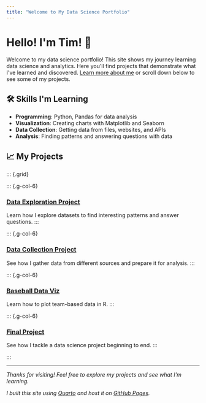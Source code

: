 ```yaml
---
title: "Welcome to My Data Science Portfolio"
---
```


# Hello! I'm Tim! 👋

Welcome to my data science portfolio! This site shows my journey learning data science and analytics. Here you'll find projects that demonstrate what I've learned and discovered. [Learn more about me](about.md) or scroll down below to see some of my projects.


## 🛠️ Skills I'm Learning

- **Programming**: Python, Pandas for data analysis
- **Visualization**: Creating charts with Matplotlib and Seaborn
- **Data Collection**: Getting data from files, websites, and APIs
- **Analysis**: Finding patterns and answering questions with data

## 📈 My Projects

::: {.grid}

::: {.g-col-6}
### [Data Exploration Project](projects/eda.qmd)
Learn how I explore datasets to find interesting patterns and answer questions.
:::

::: {.g-col-6}
### [Data Collection Project](projects/data-acquisition.qmd)
See how I gather data from different sources and prepare it for analysis.
:::

::: {.g-col-6}
### [Baseball Data Viz](tutorial_blog/tutorial.md)
Learn how to plot team-based data in R.
:::

::: {.g-col-6}
### [Final Project](projects/final-project.qmd)
See how I tackle a data science project beginning to end.
:::

:::

---

*Thanks for visiting! Feel free to explore my projects and see what I'm learning.*


*I built this site using [Quarto](https://quarto.org/) and host it on [GitHub Pages](https://pages.github.com/).*